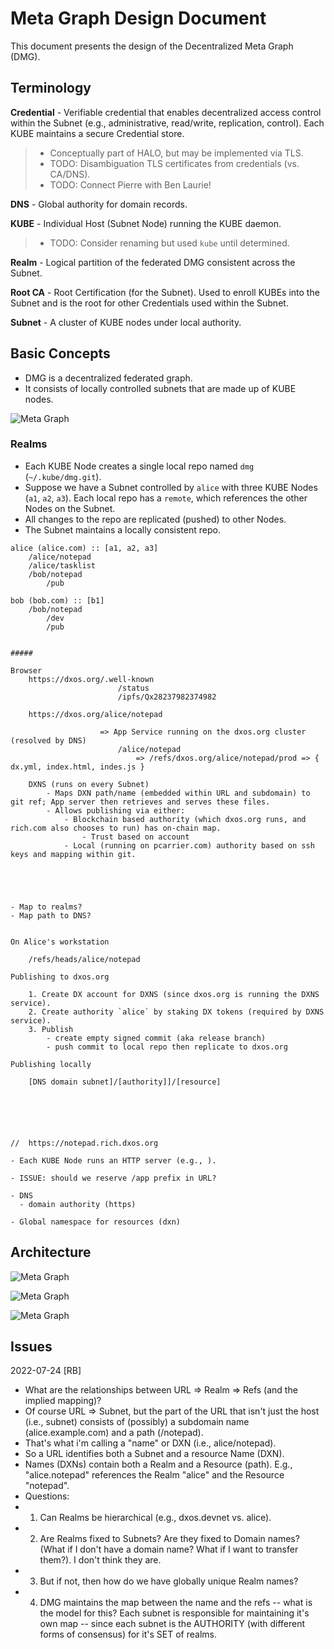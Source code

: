 # Meta Graph Design Document

This document presents the design of the Decentralized Meta Graph (DMG).


## Terminology

**Credential** - Verifiable credential that enables decentralized access control within the Subnet (e.g., administrative, read/write, replication, control).
  Each KUBE maintains a secure Credential store.

> - Conceptually part of HALO, but may be implemented via TLS.
> - TODO: Disambiguation TLS certificates from credentials (vs. CA/DNS).
> - TODO: Connect Pierre with Ben Laurie!

**DNS** - Global authority for domain records.

**KUBE** - Individual Host (Subnet Node) running the KUBE daemon.

> - TODO: Consider renaming but used `kube` until determined.

**Realm** - Logical partition of the federated DMG consistent across the Subnet.

**Root CA** - Root Certification (for the Subnet). Used to enroll KUBEs into the Subnet and is the root for other Credentials used within the Subnet.

**Subnet** - A cluster of KUBE nodes under local authority.


## Basic Concepts

- DMG is a decentralized federated graph. 
- It consists of locally controlled subnets that are made up of KUBE nodes.

![Meta Graph](./diagrams/meta-graph-subnet.drawio.svg)



### Realms

- Each KUBE Node creates a single local repo named `dmg` (`~/.kube/dmg.git`).
- Suppose we have a Subnet controlled by `alice` with three KUBE Nodes (`a1`, `a2`, `a3`).
  Each local repo has a `remote`, which references the other Nodes on the Subnet.
- All changes to the repo are replicated (pushed) to other Nodes.
- The Subnet maintains a locally consistent repo.


```
alice (alice.com) :: [a1, a2, a3]
    /alice/notepad
    /alice/tasklist
    /bob/notepad
        /pub

bob (bob.com) :: [b1]
    /bob/notepad
        /dev
        /pub


#####

Browser
    https://dxos.org/.well-known
                        /status
                        /ipfs/Qx28237982374982

    https://dxos.org/alice/notepad

                    => App Service running on the dxos.org cluster (resolved by DNS)
                        /alice/notepad 
                            => /refs/dxos.org/alice/notepad/prod => { dx.yml, index.html, indes.js }

    DXNS (runs on every Subnet)
        - Maps DXN path/name (embedded within URL and subdomain) to git ref; App server then retrieves and serves these files.
        - Allows publishing via either:
            - Blockchain based authority (which dxos.org runs, and rich.com also chooses to run) has on-chain map.
                - Trust based on account
            - Local (running on pcarrier.com) authority based on ssh keys and mapping within git.





- Map to realms?
- Map path to DNS?


On Alice's workstation

    /refs/heads/alice/notepad

Publishing to dxos.org

    1. Create DX account for DXNS (since dxos.org is running the DXNS service).
    2. Create authority `alice` by staking DX tokens (required by DXNS service).
    3. Publish 
        - create empty signed commit (aka release branch)
        - push commit to local repo then replicate to dxos.org

Publishing locally

    [DNS domain subnet]/[authority]]/[resource]






//  https://notepad.rich.dxos.org

- Each KUBE Node runs an HTTP server (e.g., ).

- ISSUE: should we reserve /app prefix in URL?

- DNS
  - domain authority (https)

- Global namespace for resources (dxn)

```






## Architecture

![Meta Graph](./diagrams/meta-graph-architecture.drawio.svg)

![Meta Graph](./diagrams/meta-graph-schematic.drawio.svg)

![Meta Graph](./diagrams/meta-graph-service-monitor.drawio.svg)





## Issues

2022-07-24 [RB]

- What are the relationships between URL => Realm => Refs (and the implied mapping)?
- Of course URL => Subnet, but the part of the URL that isn't just the host (i.e., subnet) consists of (possibly) a subdomain name (alice.example.com) and a path (/notepad). 
- That's what i'm calling a "name" or DXN (i.e., alice/notepad). 
- So a URL identifies both a Subnet and a resource Name (DXN).
- Names (DXNs) contain both a Realm and a Resource (path). E.g., "alice.notepad" references the Realm "alice" and the Resource "notepad".
- Questions:
- 1. Can Realms be hierarchical (e.g., dxos.devnet vs. alice).
- 2. Are Realms fixed to Subnets? Are they fixed to Domain names? (What if I don't have a domain name? What if I want to transfer them?). I don't think they are. 
- 3. But if not, then how do we have globally unique Realm names?
- 4. DMG maintains the map between the name and the refs -- what is the model for this? Each subnet is responsible for maintaining it's own map -- since each subnet is the AUTHORITY (with different forms of consensus) for it's SET of realms.
